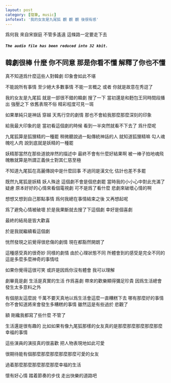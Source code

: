 ```yaml
---
layout: post
category: [隨筆, music]
infotext: '我的女友是九尾狐 觀 觀 觀 後很有感'
---
```


<script src="{{ BASE_PATH }}/assets/audiojs/audio.js"></script>
<script>
  audiojs.events.ready(function() {
    audiojs.createAll();
  });
</script>


爲何我 來自宋嶽庭  不管多遙遠 這條路一定要走下去

##### `The audio file has been reduced into 32 kbit.`

<audio src="{{ BASE_PATH }}/files/2014-09-23-九尾狐-九尾狐/爲何我-宋嶽庭.lite.mp3" preload="none"></audio>

## 韓劇很棒 什麼 你不同意 那是你看不懂 解釋了你也不懂

真不知道爲什麼這些人對韓劇 印象會如此不堪

不能說所有事情 至少絕大多數事情 不能一言概之 或者 你就是故意在秀逗了

<!-- more -->

我的女友是九尾狐 就是一部很不錯的韓劇 搜了一下 當初還是和麪包王同時間段播出 強壓之下 依舊表現不俗 精彩程度可見一斑

如果單純只是神話 穿越 天馬行空的劇情 那也不會給我那麼那麼深刻的印象

給我最大印象的是 當初看這個劇的時候 看到一半突然就看不下去了 爲什麼呢

九尾狐算是狐狸精的一種罷 稍微聽說過一點傳統神話的人 就知道狐狸精嘛 勾人魂魄吃人肉 說到底就是妖精的一種罷

妖精那當然在那些道貌岸然的描述中 最終不會有什麼好結果啊 被一棒子拍地魂飛魄散就算是所謂正義俠士對其仁慈至極

不知道九尾狐在高麗傳說中是什麼回事 不過同是漢文化 估計也差不多罷

既然九尾狐是妖精 妖人殊途 這個劇不會是個悲劇罷 當時我的小小心中對此充滿了疑慮 原本好好的心情來看個電視劇 可不是爲了看什麼
悲劇來破壞心情的啊

想想又想到自己那點事情 爲何我總在事情結束之後 又再想起呢

爲了避免心情被破壞 於是我果斷就去搜了下這個劇 幸好是個喜劇

最終的結局是皆大歡喜

於是我就繼續看這個劇

恍然發現之前覺得很悲傷的劇情 現在都豁然開朗了

這種感受真的很奇妙 同樣的劇情 由於心理狀態不同 所體會到的感受是完全不同的 這是多麼多麼神奇的事情哇

如果你覺得這很可笑 或許是因爲你沒有體會 我可以理解

劇畢竟是劇 生活是真實的生活 作爲喜劇 帶來的歡樂顯得彌足珍貴 因爲生活總會發生太多意料之外

有個朋友這麼說 千萬不要天真地以爲生活會這麼一直糟糕下去 哪有那麼好的事情 你不會知道將來會發生多糟糕的事情 雖然這是有些過於
悲觀了

額 剛纔我都寫了些什麼 不管了

生活還是很有趣的 比如如果有像九尾狐那樣的女友真的是那麼那麼那麼那麼那麼幸福的事情

這些演員的演技真的很喜歡 把人物表現地如此可愛

很期待能有個那麼那麼那麼那麼那麼可愛的女友

過着那麼那麼那麼那麼那麼幸福的生活

懷有好心情 踏着節奏的步伐 走出快樂的道路吧